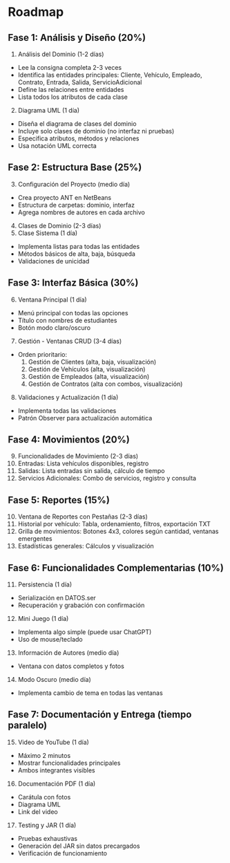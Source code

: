 # Roadmap

## Fase 1: Análisis y Diseño (20%)
1. Análisis del Dominio (1-2 días)
  - Lee la consigna completa 2-3 veces
  - Identifica las entidades principales: Cliente, Vehículo, Empleado, Contrato, Entrada, Salida, ServicioAdicional
  - Define las relaciones entre entidades
  - Lista todos los atributos de cada clase
2. Diagrama UML (1 día)
  - Diseña el diagrama de clases del dominio
  - Incluye solo clases de dominio (no interfaz ni pruebas)
  - Especifica atributos, métodos y relaciones
  - Usa notación UML correcta

## Fase 2: Estructura Base (25%)
3. Configuración del Proyecto (medio día)
  - Crea proyecto ANT en NetBeans
  - Estructura de carpetas: dominio, interfaz
  - Agrega nombres de autores en cada archivo
4. Clases de Dominio (2-3 días)
5. Clase Sistema (1 día)
  - Implementa listas para todas las entidades
  - Métodos básicos de alta, baja, búsqueda
  - Validaciones de unicidad

## Fase 3: Interfaz Básica (30%)
6. Ventana Principal (1 día)
  - Menú principal con todas las opciones
  - Título con nombres de estudiantes
  - Botón modo claro/oscuro
7. Gestión - Ventanas CRUD (3-4 días)
  - Orden prioritario:
    1. Gestión de Clientes (alta, baja, visualización)
    2. Gestión de Vehículos (alta, visualización)
    3. Gestión de Empleados (alta, visualización)
    4. Gestión de Contratos (alta con combos, visualización)
8. Validaciones y Actualización (1 día)
  - Implementa todas las validaciones
  - Patrón Observer para actualización automática

## Fase 4: Movimientos (20%)
9. Funcionalidades de Movimiento (2-3 días)
  1. Entradas: Lista vehículos disponibles, registro
  2. Salidas: Lista entradas sin salida, cálculo de tiempo
  3. Servicios Adicionales: Combo de servicios, registro y consulta

## Fase 5: Reportes (15%)
10. Ventana de Reportes con Pestañas (2-3 días)
  1. Historial por vehículo: Tabla, ordenamiento, filtros, exportación TXT
  2. Grilla de movimientos: Botones 4x3, colores según cantidad, ventanas emergentes
  3. Estadísticas generales: Cálculos y visualización

## Fase 6: Funcionalidades Complementarias (10%)
11. Persistencia (1 día)
  - Serialización en DATOS.ser
  - Recuperación y grabación con confirmación
12. Mini Juego (1 día)
  - Implementa algo simple (puede usar ChatGPT)
  - Uso de mouse/teclado
13. Información de Autores (medio día)
  - Ventana con datos completos y fotos
14. Modo Oscuro (medio día)
  - Implementa cambio de tema en todas las ventanas

## Fase 7: Documentación y Entrega (tiempo paralelo)
15. Video de YouTube (1 día)
  - Máximo 2 minutos
  - Mostrar funcionalidades principales
  - Ambos integrantes visibles
16. Documentación PDF (1 día)
  - Carátula con fotos
  - Diagrama UML
  - Link del video
17. Testing y JAR (1 día)
  - Pruebas exhaustivas
  - Generación del JAR sin datos precargados
  - Verificación de funcionamiento
